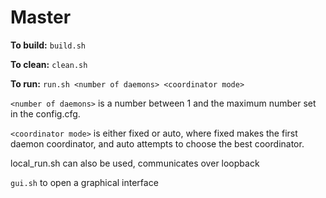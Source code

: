 # Master
**To build:**
```build.sh```

**To clean:**
```clean.sh```

**To run:**
```run.sh <number of daemons> <coordinator mode>```

```<number of daemons>``` is a number between 1 and the maximum number set in the config.cfg.

```<coordinator mode>``` is either fixed or auto, where fixed makes the first daemon coordinator, and auto attempts to choose the best coordinator.

local_run.sh can also be used, communicates over loopback

```gui.sh``` to open a graphical interface

